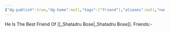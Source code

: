 ```yaml
---
{"dg-publish":true,"dg-home":null,"tags":["friend"],"aliases":null,"name":"Omkar Chowdhury","phone":null,"whatsapp-number":null,"permalink":"/omkar-chowdhury/omkar-chowdhury/","dgPassFrontmatter":true}
---
```


He Is The Best Friend Of [[_Shatadru Bose\|_Shatadru Bose]].
Friends:-
